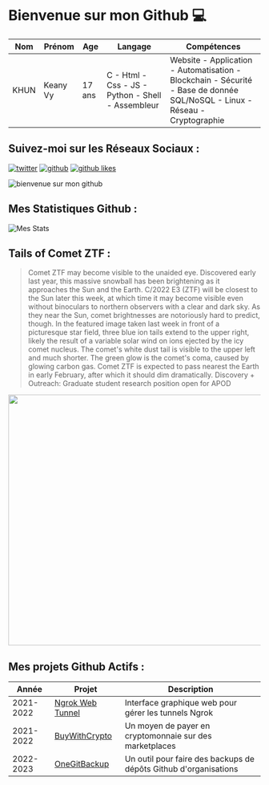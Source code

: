 # Bienvenue sur mon Github 💻
| Nom | Prénom | Age | Langage | Compétences |
|---  |---     |---  |---      |---
| KHUN | Keany Vy | 17 ans | C - Html - Css - JS - Python - Shell - Assembleur | Website - Application - Automatisation - Blockchain - Sécurité - Base de donnée SQL/NoSQL - Linux - Réseau - Cryptographie |

## Suivez-moi sur les Réseaux Sociaux :
[![twitter](https://img.shields.io/twitter/follow/thisiskeanyvy?style=social)](https://twitter.com/thisiskeanyvy)
[![github](https://img.shields.io/github/followers/thisiskeanyvy?style=social)](https://github.com/thisiskeanyvy?tab=followers)
[![github likes](https://img.shields.io/github/stars/thisiskeanyvy?style=social)](https://github.com/thisiskeanyvy)

![bienvenue sur mon github](https://thisiskeanyvy-hosting.pages.dev/banner.gif)

## Mes Statistiques Github :
![Mes Stats](https://github-readme-stats.vercel.app/api?username=thisiskeanyvy&show_icons=true&theme=radical)

## Tails of Comet ZTF :

> Comet ZTF may become visible to the unaided eye. Discovered early last year, this massive snowball has been brightening as it approaches the Sun and the Earth. C/2022 E3 (ZTF) will be closest to the Sun later this week, at which time it may become visible even without binoculars to northern observers with a clear and dark sky. As they near the Sun, comet brightnesses are notoriously hard to predict, though. In the featured image taken last week in front of a picturesque star field, three blue ion tails extend to the upper right, likely the result of a variable solar wind on ions ejected by the icy comet nucleus.  The comet's white dust tail is visible to the upper left and much shorter. The green glow is the comet's coma, caused by glowing carbon gas. Comet ZTF is expected to pass nearest the Earth in early February, after which it should dim dramatically.   Discovery + Outreach: Graduate student research position open for APOD

<img src='https://apod.nasa.gov/apod/image/2301/CometZtf_Hernandez_960.jpg' width="800" height="500"/>

## Mes projets Github Actifs :
| Année | Projet | Description |
|---   |---     |---          |
| 2021-2022 | [Ngrok Web Tunnel](https://github.com/thisiskeanyvy/ngrok-web-manager) | Interface graphique web pour gérer les tunnels Ngrok |
| 2021-2022 | [BuyWithCrypto](https://github.com/BuyWithCrypto) | Un moyen de payer en cryptomonnaie sur des marketplaces |
| 2022-2023 | [OneGitBackup](https://github.com/BuyWithCrypto/OneGitBackup) | Un outil pour faire des backups de dépôts Github d'organisations |